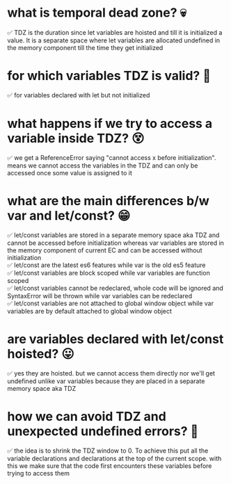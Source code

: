 # what is temporal dead zone? 💀
✅ TDZ is the duration since let variables are hoisted and till it is initialized a value. It is a separate space where let variables are allocated undefined in the memory component till the
time they get initialized

# for which variables TDZ is valid? 🤔
✅ for variables declared with let but not initialized

# what happens if we try to access a variable inside TDZ? 😵
✅ we get a ReferenceError saying "cannot access x before initialization". means we cannot access the variables in the TDZ and can only be accessed once some value is assigned to it

# what are the main differences b/w var and let/const? 😁
✅ let/const variables are stored in a separate memory space aka TDZ and cannot be accessed before initialization whereas var variables are stored in the memory component of current EC and
can be accessed without initialization<br>
✅ let/const are the latest es6 features while var is the old es5 feature<br>
✅ let/const variables are block scoped while var variables are function scoped<br>
✅ let/const variables cannot be redeclared, whole code will be ignored and SyntaxError will be thrown while var variables can be redeclared<br>
✅ let/const variables are not attached to global window object while var variables are by default attached to global window object

# are variables declared with let/const hoisted? 😛
✅ yes they are hoisted. but we cannot access them directly nor we'll get undefined unlike var variables because they are placed in a separate memory space aka TDZ

# how we can avoid TDZ and unexpected undefined errors? 🧐
✅ the idea is to shrink the TDZ window to 0. To achieve this put all the variable declarations and declarations at the top of the current scope. with this we make sure that the code first
encounters these variables before trying to access them
